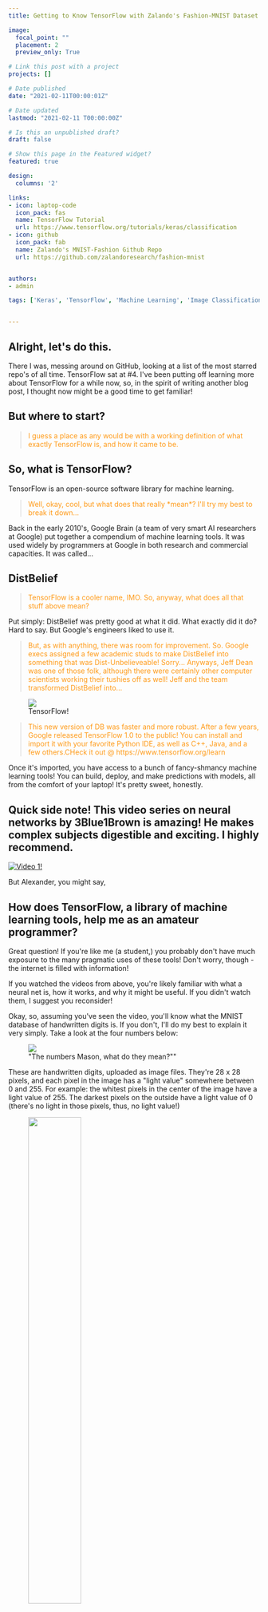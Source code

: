 ```yaml
---
title: Getting to Know TensorFlow with Zalando's Fashion-MNIST Dataset.

image:
  focal_point: ""
  placement: 2
  preview_only: True

# Link this post with a project
projects: []

# Date published
date: "2021-02-11T00:00:01Z"

# Date updated
lastmod: "2021-02-11 T00:00:00Z"

# Is this an unpublished draft?
draft: false

# Show this page in the Featured widget?
featured: true

design:
  columns: '2'

links:
- icon: laptop-code
  icon_pack: fas
  name: TensorFlow Tutorial
  url: https://www.tensorflow.org/tutorials/keras/classification
- icon: github
  icon_pack: fab
  name: Zalando's MNIST-Fashion Github Repo
  url: https://github.com/zalandoresearch/fashion-mnist


authors:
- admin

tags: ['Keras', 'TensorFlow', 'Machine Learning', 'Image Classification']


---
```

## Alright, let's do this.

There I was, messing around on GitHub, looking at a list of the most starred repo's of all time. TensorFlow sat at #4. I've been putting off learning more about TensorFlow for a while now, so, in the spirit of writing another blog post, I thought now might be a good time to get familiar!

## But where to start?

><p style="color:#ff9a17;">I guess a place as any would be with a working definition of what exactly TensorFlow is, and how it came to be.</p>

## So, what is TensorFlow?

TensorFlow is an open-source software library for machine learning.

><p style="color:#ff9a17;">Well, okay, cool, but what does that really *mean*? I'll try my best to break it down...</p>

Back in the early 2010's, Google Brain (a team of very smart AI researchers at Google) put together a compendium of machine learning tools. It was used widely by programmers at Google in both research and commercial capacities. It was called...

## DistBelief

><p style="color:#ff9a17;">TensorFlow is a cooler name, IMO. So, anyway, what does all that stuff above mean?</p>

Put simply: DistBelief was pretty good at what it did. What exactly did it do? Hard to say. But Google's engineers liked to use it.

><p style="color:#ff9a17;">But, as with anything, there was room for improvement. So. Google execs assigned a few academic studs to make DistBelief into something that was Dist-Unbelieveable! Sorry... Anyways, Jeff Dean was one of those folk, although there were certainly other computer scientists working their tushies off as well! Jeff and the team transformed DistBelief into...</p>


<figure>
  <img src="featured.png">
  <figcaption>TensorFlow!</figcaption>
</figure>


><p style="color:#ff9a17;">This new version of DB was faster and more robust. After a few years, Google released TensorFlow 1.0 to the public! You can install and import it with your favorite Python IDE, as well as C++, Java, and a  few others.CHeck it out @ https://www.tensorflow.org/learn</p>


Once it's imported, you have access to a bunch of fancy-shmancy machine learning tools! You can build, deploy, and make predictions with models, all from the comfort of your laptop! It's pretty sweet, honestly.

## Quick side note! This video series on neural networks by 3Blue1Brown is amazing! He makes complex subjects digestible and exciting. I highly recommend.
[![Video 1!](https://img.youtube.com/vi/aircAruvnKk/0.jpg)](https://www.youtube.com/watch?v=aircAruvnKk)

But Alexander, you might say,

## How does TensorFlow, a library of machine learning tools, help me as an amateur programmer?

Great question! If you're like me (a student,) you probably don't have much exposure to the many pragmatic uses of these tools! Don't worry, though - the internet is filled with information!

If you watched the videos from above, you're likely familiar with what a neural net is, how it works, and why it might be useful. If you didn't watch them, I suggest you reconsider!

Okay, so, assuming you've seen the video, you'll know what the MNIST database of handwritten digits is. If you don't, I'll do my best to explain it very simply. Take a look at the four numbers below:

<figure>
  <img src="mnist_digits.png">
  <figcaption>"The numbers Mason, what do they mean?""</figcaption>
</figure>

These are handwritten digits, uploaded as image files. They're 28 x 28 pixels, and each pixel in the image has a "light value" somewhere between 0 and 255. For example: the whitest pixels in the center of the image have a light value of 255. The darkest pixels on the outside have a light value of 0 (there's no light in those pixels, thus, no light value!)

<figure>
  <img src="mnist_5_values.png", height = "50%">
  <figcaption>Take a look at this image! You can see numbers in each pixel. These numbers range from 0 to 255, but we're going to transform those values in a little bit.</figcaption>
</figure>

There are 70,000 of these images, each painstakingly hand-labeled by a real person.

So, we have a huge collection of pictures of people's handwritten numbers, each with a corresponding label. What good is that, you might ask?

Well, with this dataset, we can use some tools to attempt to predict the label of each of the digits.

If we program our computer to take this image as an input:

<figure>
  <img src="mnist_5.png">
</figure>

Can we program it to predict the handwritten label that's associated with that image?

Let me rephrase:

## Can we teach a computer to recognize digits?

---
Short answer: yes.

Long answer: yeah, kinda. Can we, with a high degree of accuracy predict the labels associated with the images correctly? Yes, absolutely. In some cases, we can even get a 99% + degree of accuracy. Still, though, does the computer really "learn" what a 5 is? Does it know that 7 is one greater than 6? No.

All it "knows" is that certain pixel values and arrangements are associated with the labels it's been given. It's a smart labelling system, but that's all it is.

Does it really matter, though? Does a computer need to deeply "know" what those things are, in order for it to carry out commands? No, in this case, it doesn't. There would be no difference between a computer's performance in labelling and a human's.

Of course, there's a wide range of skills in which computers simply can't compare to humans.

<figure>
  <img src="landscape.png" height="50%">
  <figcaption>Here's something that might make you feel better! This is a map from Max Tegmark's book, Life 3.0, that illustrates the varying levels of difficulty that AI have performing certain tasks. It's an awesome book! Check it out. https://www.amazon.com/Life-3-0-Being-Artificial-Intelligence/dp/1101946598</figcaption>
</figure>

><p style="color:#ff9a17;">A computer can predict digits, do math, and win at chess, but it can't yet write consistently convincing and engaging literature. With time, though, who knows? Maybe your grandchild's favorite novel will be written by an intelligent machine at Google.</p>

---

So, now that we're familiar with the MNIST digits dataset, we can download the dataset, use some of the tools present in TensorFlow, and build ourselves a predictive model!

Instead of that, though, let's use a slightly more interesting dataset! The MNIST-Fashion database follows the exact same neural-net based process as the digit database, but rather than handwritten digits we have 70,000 hand-labelled images of clothing!

<figure>
  <img src="fashion_5x5.png" height="50%">
  <figcaption>Boom! They're a bit blurry, but that's to be expected when you're limited to a resolution of 28x28.</figcaption>
</figure>

TensorFlow provides a nice tutorial for building a predictive model using this model. Let's walk through it! Get ready for some `code!`

><p style="color:#ff9a17;">First, let's import the packages we need. If you don't have any of these installed, a quick google search will help you.</p>

        import tensorflow as tf
        import numpy as np
        import matplotlib.pyplot as plt

><p style="color:#ff9a17;">Next, we'll load in the dataset!</p>

        fashion_mnist = tf.keras.datasets.fashion_mnist

><p style="color:#ff9a17;">Now, we'll use the load.data function. This call returns four values, so let's assign them to two tuples. </p>

        (train_images, train_labels), (test_images, test_labels) = fashion_mnist.load_data()

><p style="color:#ff9a17;">Cool! Let's also create a list of label names. The MNIST-fashion dataset only labels its  images with "1", "2",..."9", so let's add some actual words, so we know what we're looking at.</p>

        class_names = ['T-shirt/top', 'Trouser', 'Pullover', 'Dress', 'Coat',
                       'Sandal', 'Shirt', 'Sneaker', 'Bag', 'Ankle boot']

><p style="color:#ff9a17;">As a quick check that we're on the right track, let's check how many images we have, as well as the dimensions of said images.</p>

        print(train_images.shape)
        (60000, 28, 28)

><p style="color:#ff9a17;">Lovely! We have 60,000 images in our training set, all of dimension 28x28. Let's see what they look like! </p>

        plt.figure()
        plt.imshow(train_images[0])
        plt.colorbar()
        plt.grid(False)
        plt.show()

<figure>
  <img src="boot_plot.png">
  <figcaption>Take a look! Matplotlib defaults to using the viridis color scheme, but the original images are in a binary color scheme (black and white).
  How do we interpret the viridis scheme? Well, per the legend, if a pixel in the image is yellow, it has a light value of 255, and if it's purple, it has a light value of 0.</figcaption>
</figure>

><p style="color:#ff9a17;">I mentioned this before, but we want our range of pixel values to be from 0 to 1, not 0 to 255. So, let's divide!</p>

        train_images = train_images / 255
        test_images = test_images / 255

><p style="color:#ff9a17;">Awesome! Now we can build our model. This part of the code is a bit abstract, so I'm going to include a gif from 3Blue1Brown's video to attempt to showcase what's going on.</p>

        model = tf.keras.Sequential([
            tf.keras.layers.Flatten(input_shape=(28,28)),
            tf.keras.layers.Dense(128, activation='relu'),
            tf.keras.layers.Dense(10)

><p style="color:#ff9a17;">Okay, see where it says flatten? The gif below shows what "flatten" means in this context. Basically, instead of having a square image that's 28x28, we're going to transform the square into a single row, of length 784. If this doesn't make sense, watch the video! It's explained eloquently there.</p>

`{{< figure src="./flatten_gif.gif" link="./flatten_gif.gif" >}}`

><p style="color:#ff9a17;">From my limited understanding, the two "Dense" lines correspond to the last two layers of the neural net. Why? 128 and 10? I don't know. Maybe someday I will, though!</p>

><p style="color:#ff9a17;">Next, we need to tweak a few settings, before we apply our model to the dataset. Optimizer, loss, and metrics are all parameters that you can configure if you know what you're doing. If you're like me, and you don't, just leave them be. At a very basic level, we want to minimize loss and have a reasonably high degree of prediction accuracy. Let's run the code and see what we get!</p>

        model.compile(optimizer='adam',
                      loss=tf.keras.losses.SparseCategoricalCrossentropy(from_logits=True),
                      metrics=['accuracy'])
        model.fit(train_images, train_labels, epochs=10)       
        Epoch 1/10
        1875/1875 [==============================] - 3s 1ms/step - loss: 0.6306 - accuracy: 0.7799
        Epoch 2/10
        1875/1875 [==============================] - 2s 1ms/step - loss: 0.3876 - accuracy: 0.8597
        ---
        Epoch 10/10
        1875/1875 [==============================] - 2s 1ms/step - loss: 0.2411 - accuracy: 0.9084
        313/313 - 0s - loss: 0.3499 - accuracy: 0.8750      

><p style="color:#ff9a17;">As you can see, the last epoch of our model achieved an accuracy rating of 90.84%! An epoch is just a training attempt. Let's see how our model does when we apply it to the test set! This is the part of the dataset that we left out, so the model has never seen it before.</p>

        test_loss, test_acc = model.evaluate(test_images, test_labels, verbose=2)
        print("\nTest Accuracy:", test_acc)
        Test Accuracy: 0.875

><p style="color:#ff9a17;">The model performs slightly worst on the test data (90.84% on training vs 87.5% on test.) This is to be expected!</p>
><p style="color:#ff9a17;"></p>
><p style="color:#ff9a17;"></p>



With TensorFlow, you can train a model to predict digits yourself! That's pretty cool, but the TensorFlow documentation page suggests you trying something with a bit more spice.
